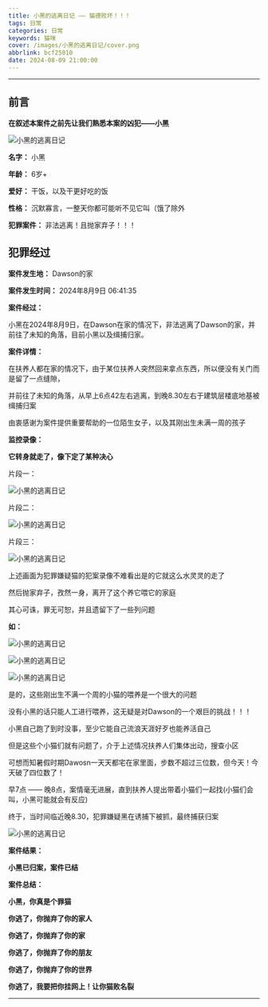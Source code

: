 ```yaml
---
title: 小黑的逃离日记 —— 猫德败坏！！！
tags: 日常
categories: 日常
keywords: 猫咪
cover: /images/小黑的逃离日记/cover.png
abbrlink: bcf25010
date: 2024-08-09 21:00:00
---
```


---
## 前言

**在叙述本案件之前先让我们熟悉本案的凶犯——小黑**

![小黑的逃离日记](/images/小黑的逃离日记/9.png)

**名字：** 小黑

**年龄：** 6岁+

**爱好：** 干饭，以及干更好吃的饭

**性格：** 沉默寡言，一整天你都可能听不见它叫（饿了除外

**犯罪案件：** 非法逃离！且抛家弃子！！！


<!-- more -->
## 犯罪经过

**案件发生地：** Dawson的家

**案件发生时间：** 2024年8月9日 06:41:35

**案件经过：** 

小黑在2024年8月9日，在Dawson在家的情况下，非法逃离了Dawson的家，并前往了未知的角落，目前小黑以及缉捕归家。

**案件详情：**  

在扶养人都在家的情况下，由于某位扶养人突然回来拿点东西，所以便没有关门而是留了一点缝隙，

并前往了未知的角落，从早上6点42左右逃离，到晚8.30左右于建筑层楼底地基被缉捕归案

由衷感谢为案件提供重要帮助的一位陌生女子，以及其刚出生未满一周的孩子

**监控录像：**

**它转身就走了，像下定了某种决心**

片段一：

![小黑的逃离日记](/images/小黑的逃离日记/2.png)

片段二：

![小黑的逃离日记](/images/小黑的逃离日记/7.png)

片段三：

![小黑的逃离日记](/images/小黑的逃离日记/6.png)

上述画面为犯罪嫌疑猫的犯案录像不难看出是的它就这么水灵灵的走了

然后抛家弃子，孜然一身，离开了这个养它喂它的家庭

其心可诛，罪无可恕，并且遗留下了一些列问题

**如：**

![小黑的逃离日记](/images/小黑的逃离日记/5.png)

![小黑的逃离日记](/images/小黑的逃离日记/3.png)

![小黑的逃离日记](/images/小黑的逃离日记/4.png)

是的，这些刚出生不满一个周的小猫的喂养是一个很大的问题

没有小黑的话只能人工进行喂养，这无疑是对Dawson的一个艰巨的挑战！！！

小黑自己跑了到时没事，至少它能自己流浪天涯好歹也能养活自己

但是这些个小猫们就有问题了，介于上述情况扶养人们集体出动，搜查小区

可想而知暑假时期Dawosn一天天都宅在家里面，步数不超过三位数，但今天！今天破了四位数了！

早7点 —— 晚8点，案情毫无进展，直到扶养人提出带着小猫们一起找(小猫们会叫，小黑可能就会有反应)

终于，当时间临近晚8.30，犯罪嫌疑黑在诱捕下被抓，最终捕获归案

![小黑的逃离日记](/images/小黑的逃离日记/10.png)

**案件结果：**

**小黑已归案，案件已结**

**案件总结：**

**小黑，你真是个罪猫**

**你逃了，你抛弃了你的家人**

**你逃了，你抛弃了你的家**

**你逃了，你抛弃了你的朋友**

**你逃了，你抛弃了你的世界**

**你逃了，我要把你挂网上！让你猫败名裂**

---
